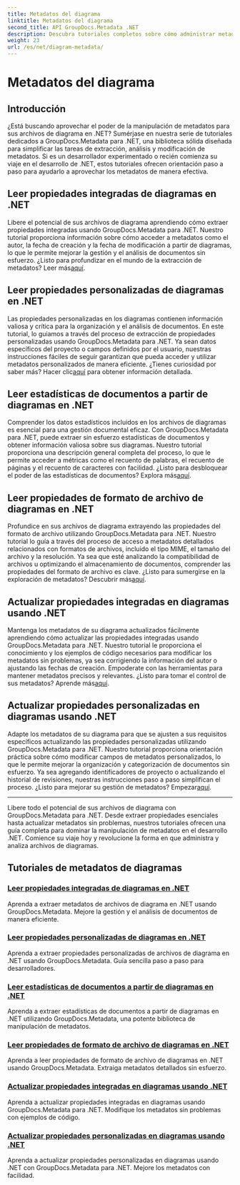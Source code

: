 ```yaml
---
title: Metadatos del diagrama
linktitle: Metadatos del diagrama
second_title: API GroupDocs.Metadata .NET
description: Descubra tutoriales completos sobre cómo administrar metadatos de diagramas con GroupDocs.Metadata para .NET. Extraiga, actualice y analice propiedades sin esfuerzo.
weight: 23
url: /es/net/diagram-metadata/
---
```


# Metadatos del diagrama

## Introducción

¿Está buscando aprovechar el poder de la manipulación de metadatos para sus archivos de diagrama en .NET? Sumérjase en nuestra serie de tutoriales dedicados a GroupDocs.Metadata para .NET, una biblioteca sólida diseñada para simplificar las tareas de extracción, análisis y modificación de metadatos. Si es un desarrollador experimentado o recién comienza su viaje en el desarrollo de .NET, estos tutoriales ofrecen orientación paso a paso para ayudarlo a aprovechar los metadatos de manera efectiva.

## Leer propiedades integradas de diagramas en .NET

 Libere el potencial de sus archivos de diagrama aprendiendo cómo extraer propiedades integradas usando GroupDocs.Metadata para .NET. Nuestro tutorial proporciona información sobre cómo acceder a metadatos como el autor, la fecha de creación y la fecha de modificación a partir de diagramas, lo que le permite mejorar la gestión y el análisis de documentos sin esfuerzo. ¿Listo para profundizar en el mundo de la extracción de metadatos? Leer más[aquí](./read-built-in-properties-diagrams/).

## Leer propiedades personalizadas de diagramas en .NET

Las propiedades personalizadas en los diagramas contienen información valiosa y crítica para la organización y el análisis de documentos. En este tutorial, lo guiamos a través del proceso de extracción de propiedades personalizadas usando GroupDocs.Metadata para .NET. Ya sean datos específicos del proyecto o campos definidos por el usuario, nuestras instrucciones fáciles de seguir garantizan que pueda acceder y utilizar metadatos personalizados de manera eficiente. ¿Tienes curiosidad por saber más? Hacer clic[aquí](./read-custom-properties-diagrams/) para obtener información detallada.

## Leer estadísticas de documentos a partir de diagramas en .NET

 Comprender los datos estadísticos incluidos en los archivos de diagramas es esencial para una gestión documental eficaz. Con GroupDocs.Metadata para .NET, puede extraer sin esfuerzo estadísticas de documentos y obtener información valiosa sobre sus diagramas. Nuestro tutorial proporciona una descripción general completa del proceso, lo que le permite acceder a métricas como el recuento de palabras, el recuento de páginas y el recuento de caracteres con facilidad. ¿Listo para desbloquear el poder de las estadísticas de documentos? Explora más[aquí](./read-document-statistics-diagrams/).

## Leer propiedades de formato de archivo de diagramas en .NET

Profundice en sus archivos de diagrama extrayendo las propiedades del formato de archivo utilizando GroupDocs.Metadata para .NET. Nuestro tutorial lo guía a través del proceso de acceso a metadatos detallados relacionados con formatos de archivos, incluido el tipo MIME, el tamaño del archivo y la resolución. Ya sea que esté analizando la compatibilidad de archivos u optimizando el almacenamiento de documentos, comprender las propiedades del formato de archivo es clave. ¿Listo para sumergirse en la exploración de metadatos? Descubrir más[aquí](./read-file-format-properties-diagrams/).

## Actualizar propiedades integradas en diagramas usando .NET

 Mantenga los metadatos de su diagrama actualizados fácilmente aprendiendo cómo actualizar las propiedades integradas usando GroupDocs.Metadata para .NET. Nuestro tutorial le proporciona el conocimiento y los ejemplos de código necesarios para modificar los metadatos sin problemas, ya sea corrigiendo la información del autor o ajustando las fechas de creación. Empoderate con las herramientas para mantener metadatos precisos y relevantes. ¿Listo para tomar el control de sus metadatos? Aprende más[aquí](./update-built-in-properties-diagrams/).

## Actualizar propiedades personalizadas en diagramas usando .NET

Adapte los metadatos de su diagrama para que se ajusten a sus requisitos específicos actualizando las propiedades personalizadas utilizando GroupDocs.Metadata para .NET. Nuestro tutorial proporciona orientación práctica sobre cómo modificar campos de metadatos personalizados, lo que le permite mejorar la organización y categorización de documentos sin esfuerzo. Ya sea agregando identificadores de proyecto o actualizando el historial de revisiones, nuestras instrucciones paso a paso simplifican el proceso. ¿Listo para mejorar su gestión de metadatos? Empezar[aquí](./update-custom-properties-diagrams/).

----

Libere todo el potencial de sus archivos de diagrama con GroupDocs.Metadata para .NET. Desde extraer propiedades esenciales hasta actualizar metadatos sin problemas, nuestros tutoriales ofrecen una guía completa para dominar la manipulación de metadatos en el desarrollo .NET. Comience su viaje hoy y revolucione la forma en que administra y analiza archivos de diagramas.
## Tutoriales de metadatos de diagramas
### [Leer propiedades integradas de diagramas en .NET](./read-built-in-properties-diagrams/)
Aprenda a extraer metadatos de archivos de diagrama en .NET usando GroupDocs.Metadata. Mejore la gestión y el análisis de documentos de manera eficiente.
### [Leer propiedades personalizadas de diagramas en .NET](./read-custom-properties-diagrams/)
Aprenda a extraer propiedades personalizadas de archivos de diagrama en .NET usando GroupDocs.Metadata. Guía sencilla paso a paso para desarrolladores.
### [Leer estadísticas de documentos a partir de diagramas en .NET](./read-document-statistics-diagrams/)
Aprenda a extraer estadísticas de documentos a partir de diagramas en .NET utilizando GroupDocs.Metadata, una potente biblioteca de manipulación de metadatos.
### [Leer propiedades de formato de archivo de diagramas en .NET](./read-file-format-properties-diagrams/)
Aprenda a leer propiedades de formato de archivo de diagramas en .NET usando GroupDocs.Metadata. Extraiga metadatos detallados sin esfuerzo.
### [Actualizar propiedades integradas en diagramas usando .NET](./update-built-in-properties-diagrams/)
Aprenda a actualizar propiedades integradas en diagramas usando GroupDocs.Metadata para .NET. Modifique los metadatos sin problemas con ejemplos de código.
### [Actualizar propiedades personalizadas en diagramas usando .NET](./update-custom-properties-diagrams/)
Aprenda a actualizar propiedades personalizadas en diagramas usando .NET con GroupDocs.Metadata para .NET. Mejore los metadatos con facilidad.
